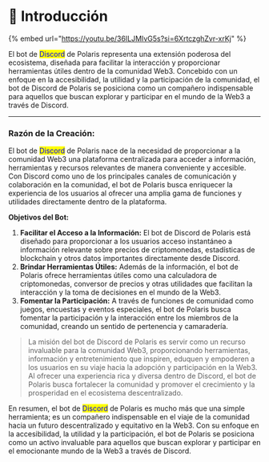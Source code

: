 # 📌 Introducción

{% embed url="https://youtu.be/36ILJMIvG5s?si=6XrtczghZvr-xrKj" %}

El bot de <mark style="color:blue;">Discord</mark> de Polaris representa una extensión poderosa del ecosistema, diseñada para facilitar la interacción y proporcionar herramientas útiles dentro de la comunidad Web3. Concebido con un enfoque en la accesibilidad, la utilidad y la participación de la comunidad, el bot de Discord de Polaris se posiciona como un compañero indispensable para aquellos que buscan explorar y participar en el mundo de la Web3 a través de Discord.

***

### **Razón de la Creación:**

El bot de <mark style="color:blue;">Discord</mark> de Polaris nace de la necesidad de proporcionar a la comunidad Web3 una plataforma centralizada para acceder a información, herramientas y recursos relevantes de manera conveniente y accesible. Con Discord como uno de los principales canales de comunicación y colaboración en la comunidad, el bot de Polaris busca enriquecer la experiencia de los usuarios al ofrecer una amplia gama de funciones y utilidades directamente dentro de la plataforma.

**Objetivos del Bot:**

1. **Facilitar el Acceso a la Información:** El bot de Discord de Polaris está diseñado para proporcionar a los usuarios acceso instantáneo a información relevante sobre precios de criptomonedas, estadísticas de blockchain y otros datos importantes directamente desde Discord.
2. **Brindar Herramientas Útiles:** Además de la información, el bot de Polaris ofrece herramientas útiles como una calculadora de criptomonedas, conversor de precios y otras utilidades que facilitan la interacción y la toma de decisiones en el mundo de la Web3.
3. **Fomentar la Participación:** A través de funciones de comunidad como juegos, encuestas y eventos especiales, el bot de Polaris busca fomentar la participación y la interacción entre los miembros de la comunidad, creando un sentido de pertenencia y camaradería.

> La misión del bot de Discord de Polaris es servir como un recurso invaluable para la comunidad Web3, proporcionando herramientas, información y entretenimiento que inspiren, eduquen y empoderen a los usuarios en su viaje hacia la adopción y participación en la Web3. Al ofrecer una experiencia rica y diversa dentro de Discord, el bot de Polaris busca fortalecer la comunidad y promover el crecimiento y la prosperidad en el ecosistema descentralizado.

En resumen, el bot de <mark style="color:blue;">Discord</mark> de Polaris es mucho más que una simple herramienta; es un compañero indispensable en el viaje de la comunidad hacia un futuro descentralizado y equitativo en la Web3. Con su enfoque en la accesibilidad, la utilidad y la participación, el bot de Polaris se posiciona como un activo invaluable para aquellos que buscan explorar y participar en el emocionante mundo de la Web3 a través de Discord.
